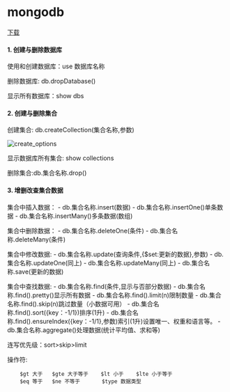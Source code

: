 <!--
 * @Description: 
 * @version: 1.0.0
 * @Author: nk
 * @Date: 2019-06-24 19:09:24
 * @LastEditTime: 2019-09-27 00:20:24
 -->
# mongodb

[下载](http://dl.mongodb.org/dl/win32/x86_64)

#### 1. 创建与删除数据库

使用和创建数据库：use 数据库名称

删除数据库: db.dropDatabase()

显示所有数据库：show dbs

#### 2. 创建与删除集合

创建集合: db.createCollection(集合名称,参数)

![create_options](http://q04qo52jx.bkt.clouddn.com/monogoDB_create_options.png)

显示数据库所有集合: show collections

删除集合:db.集合名称.drop()

#### 3. 增删改查集合数据

集合中插入数据：
    - db.集合名称.insert(数据)
    - db.集合名称.insertOne()单条数据
    - db.集合名称.insertMany()多条数据(数组)

集合中删除数据：
    - db.集合名称.deleteOne(条件)
    - db.集合名称.deleteMany(条件)

集合中修改数据:
    - db.集合名称.update(查询条件,{$set:更新的数据},参数)
    - db.集合名称.updateOne(同上)
    - db.集合名称.updateMany(同上)
    - db.集合名称.save(更新的数据)

集合中查找数据:
    - db.集合名称.find(条件,显示与否部分数据)
    - db.集合名称.find().pretty()显示所有数据
    - db.集合名称.find().limit(n)限制数量
    - db.集合名称.find().skip(n)跳过数量（小数据可用）
    - db.集合名称.find().sort({key：-1/1})排序(1升)
    - db.集合名称.find().ensureIndex({key：-1/1},参数)索引(1升)设置唯一、权重和语言等。
    - db.集合名称.aggregate()处理数据(统计平均值、求和等)

连写优先级：sort>skip>limit

操作符:

```
    $gt 大于   $gte 大于等于    $lt 小于    $lte 小于等于
    $eq 等于   $ne 不等于       $type 数据类型
```